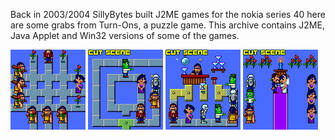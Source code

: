 Back in 2003/2004 SillyBytes built J2ME games for the nokia series 40 here are some grabs from Turn-Ons, a puzzle game.  This archive contains J2ME, Java Applet and Win32 versions of some of the games.

![turn-ons-level](https://github.com/lardratboy/SillyBytesJars/blob/bbfe999b4b82d9da5f40531ae3330ae5e3aa0e1a/cool_level.gif)
![turn-ons-cutscene-1](https://github.com/lardratboy/SillyBytesJars/blob/bbfe999b4b82d9da5f40531ae3330ae5e3aa0e1a/the_chase.gif)
![turn-ons-cutscene-2](https://github.com/lardratboy/SillyBytesJars/blob/bbfe999b4b82d9da5f40531ae3330ae5e3aa0e1a/the_bar_scene.gif)
![turn-ons-cutscene-5](https://github.com/lardratboy/SillyBytesJars/blob/bbfe999b4b82d9da5f40531ae3330ae5e3aa0e1a/the_wedding.gif)
